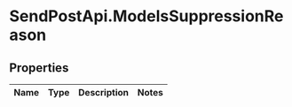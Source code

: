 # SendPostApi.ModelsSuppressionReason

## Properties
Name | Type | Description | Notes
------------ | ------------- | ------------- | -------------
